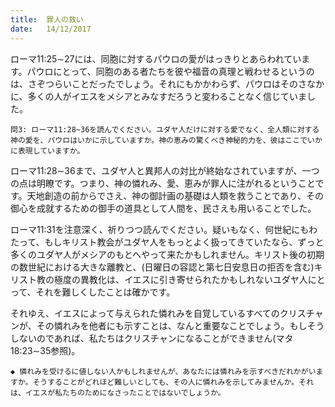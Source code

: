 ```yaml
---
title:  罪人の救い
date:   14/12/2017
---
```


ローマ11:25∼27には、同胞に対するパウロの愛がはっきりとあらわれています。パウロにとって、同胞のある者たちを彼や福音の真理と戦わせるというのは、さぞつらいことだったでしょう。それにもかかわらず、パウロはそのさなかに、多くの人がイエスをメシアとみなすだろうと変わることなく信じていました。

`問3: ローマ11:28~36を読んでください。ユダヤ人だけに対する愛でなく、全人類に対する神の愛を、パウロはいかに示していますか。神の恵みの驚くべき神秘的力を、彼はここでいかに表現していますか。`

ローマ11:28∼36まで、ユダヤ人と異邦人の対比が終始なされていますが、一つの点は明瞭です。つまり、神の憐れみ、愛、恵みが罪人に注がれるということです。天地創造の前からでさえ、神の御計画の基礎は人類を救うことであり、その御心を成就するための御手の道具として人間を、民さえも用いることでした。

ローマ11:31を注意深く、祈りつつ読んでください。疑いもなく、何世紀にもわたって、もしキリスト教会がユダヤ人をもっとよく扱ってきていたなら、ずっと多くのユダヤ人がメシアのもとへやって来たかもしれません。キリスト後の初期の数世紀における大きな離教と、(日曜日の容認と第七日安息日の拒否を含む)キリスト教の極度の異教化は、イエスに引き寄せられたかもしれないユダヤ人にとって、それを難しくしたことは確かです。

それゆえ、イエスによって与えられた憐れみを自覚しているすべてのクリスチャンが、その憐れみを他者にも示すことは、なんと重要なことでしょう。もしそうしないのであれば、私たちはクリスチャンになることができません(マタ18:23∼35参照)。

`◆ 憐れみを受けるに値しない人かもしれませんが、あなたには憐れみを示すべきだれかがいますか。そうすることがどれほど難しいとしても、その人に憐れみを示してみませんか。それは、イエスが私たちのためになさったことではないでしょうか。`
